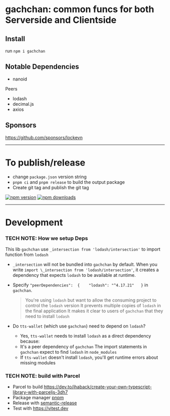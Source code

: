 # gachchan: common funcs for both Serverside and Clientside

## Install

run `npm i gachchan`

## Notable Dependencies

- nanoid

Peers

- lodash
- decimal.js
- axios

## Sponsors

https://github.com/sponsors/lockevn

---

# To publish/release

- change `package.json` version string
- `pnpm ci` and `pnpm release` to build the output package
- Create git tag and publish the git tag

[![npm version](https://badgen.net/npm/v/gachchan)](https://npm.im/gachchan) [![npm downloads](https://badgen.net/npm/dt/gachchan)](https://npm.im/gachchan)

---

# Development

### TECH NOTE: How we setup Deps

This lib `gachchan` use `_intersection from 'lodash/intersection'` to import function from `lodash`

- `_intersection` will not be bundled into `gachchan` by default. When you write `import \_intersection from 'lodash/intersection'`, it creates a dependency that expects `lodash` to be available at runtime.

- Specify `"peerDependencies":  {    "lodash": "^4.17.21"   }`​ in `gachchan`.

  > You're using `lodash` but want to allow the consuming project to control the `lodash` version
  > It prevents multiple copies of `lodash` in the final application
  > It makes it clear to users of `gachchan` that they need to install `lodash`

- Do `tts-wallet` (which use `gachchan`) need to depend on `lodash`?

  - Yes, `tts-wallet` needs to install `lodash` as a direct dependency because:
  - It's a peer dependency of `gachchan`
    The import statements in `gachchan` expect to find `lodash` in `node_modules`
  - If `tts-wallet` doesn't install `lodash`, you'll get runtime errors about missing modules

### TECH NOTE: build with Parcel

- Parcel to build https://dev.to/ihaback/create-your-own-typescript-library-with-parceljs-3dh7
- Package manager [pnpm](https://pnpm.js.org/)
- Release with [semantic-release](https://npm.im/semantic-release)
- Test with https://vitest.dev

